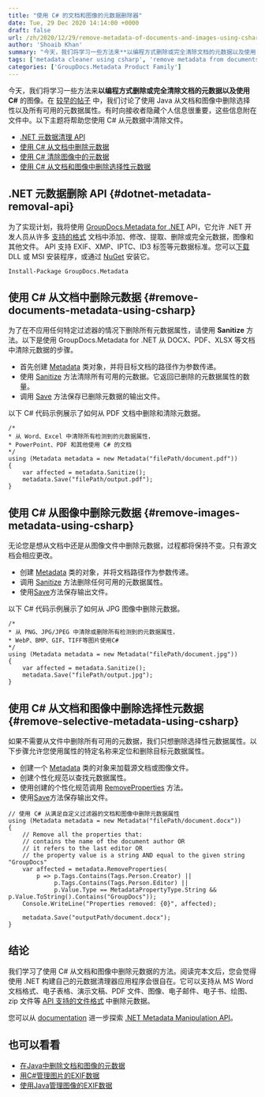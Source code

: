 ```yaml
---
title: "使用 C# 的文档和图像的元数据删除器"
date: Tue, 29 Dec 2020 14:14:00 +0000
draft: false
url: /zh/2020/12/29/remove-metadata-of-documents-and-images-using-csharp/
author: 'Shoaib Khan'
summary: "今天，我们将学习一些方法来**以编程方式删除或完全清除文档的元数据以及使用 C#** 的图像。在 [较早的帖子][1] 中，我们讨论了使用 Java 从文档和图像中删除选择性以及所有可用的元数据属性。有时向接收者隐藏个人信息很重要，这些信息附在文件中。以下主题将帮助您使用 C# 从元数据中清除文件。"
tags: ['metadata cleaner using csharp', 'remove metadata from documents in csharp', 'remove metadata from images in csharp', 'remove metadata using csharp']
categories: ['GroupDocs.Metadata Product Family']
---
```


今天，我们将学习一些方法来**以编程方式删除或完全清除文档的元数据以及使用 C#** 的图像。在 [较早的帖子][2] 中，我们讨论了使用 Java 从文档和图像中删除选择性以及所有可用的元数据属性。有时向接收者隐藏个人信息很重要，这些信息附在文件中。以下主题将帮助您使用 C# 从元数据中清除文件。

* [.NET 元数据清理 API][3]
* [使用 C# 从文档中删除元数据][4]
* [使用 C# 清除图像中的元数据][5]
* [使用 C# 从文档和图像中删除选择性元数据][6]

## .NET 元数据删除 API {#dotnet-metadata-removal-api}

为了实现计划，我将使用 [GroupDocs.Metadata for .NET][7] API，它允许 .NET 开发人员从许多 [支持的格式][8] 文档中添加、修改、提取、删除或完全元数据，图像和其他文件。 API 支持 EXIF、XMP、IPTC、ID3 标签等元数据标准。您可以[下载][9] DLL 或 MSI 安装程序，或通过 [NuGet][10] 安装它。

```
Install-Package GroupDocs.Metadata
```

## 使用 C# 从文档中删除元数据 {#remove-documents-metadata-using-csharp}

为了在不应用任何特定过滤器的情况下删除所有元数据属性，请使用 **Sanitize** 方法。以下是使用 GroupDocs.Metadata for .NET 从 DOCX、PDF、XLSX 等文档中清除元数据的步骤。

* 首先创建 [Metadata][11] 类对象，并将目标文档的路径作为参数传递。
* 使用 [Sanitize][12] 方法清除所有可用的元数据。它返回已删除的元数据属性的数量。
* 调用 [Save][13] 方法保存已删除元数据的输出文件。

以下 C# 代码示例展示了如何从 PDF 文档中删除和清除元数据。

```
/*
* 从 Word、Excel 中清除所有检测到的元数据属性， 
* PowerPoint、PDF 和其他使用 C# 的文档
*/
using (Metadata metadata = new Metadata("filePath/document.pdf"))
{
	var affected = metadata.Sanitize();
	metadata.Save("filePath/output.pdf");
}
```

## 使用 C# 从图像中删除元数据 {#remove-images-metadata-using-csharp}

无论您是想从文档中还是从图像文件中删除元数据，过程都将保持不变。只有源文档会相应更改。

* 创建 [Metadata][14] 类的对象，并将文档路径作为参数传递。
* 调用 [Sanitize][15] 方法删除任何可用的元数据属性。
* 使用[Save][16]方法保存输出文件。

以下 C# 代码示例展示了如何从 JPG 图像中删除元数据。

```
/*
* 从 PNG、JPG/JPEG 中清除或删除所有检测到的元数据属性，
* WebP、BMP、GIF、TIFF等图片使用C#
*/
using (Metadata metadata = new Metadata("filePath/document.jpg"))
{
	var affected = metadata.Sanitize();
	metadata.Save("filePath/output.jpg");
}
```

## 使用 C# 从文档和图像中删除选择性元数据 {#remove-selective-metadata-using-csharp}

如果不需要从文件中删除所有可用的元数据，我们只想删除选择性元数据属性。以下步骤允许您使用属性的特定名称来定位和删除目标元数据属性。

* 创建一个 [Metadata][17] 类的对象来加载源文档或图像文件。
* 创建个性化规范以查找元数据属性。
* 使用创建的个性化规范调用 [RemoveProperties][18] 方法。
* 使用[Save][19]方法保存输出文件。

```
// 使用 C# 从满足自定义过滤器的文档和图像中删除元数据属性
using (Metadata metadata = new Metadata("filePath/document.docx"))
{
	// Remove all the properties that:
	// contains the name of the document author OR
	// it refers to the last editor OR 
	// the property value is a string AND equal to the given string "GroupDocs"
	var affected = metadata.RemoveProperties(
		p => p.Tags.Contains(Tags.Person.Creator) ||
			 p.Tags.Contains(Tags.Person.Editor) ||
			 p.Value.Type == MetadataPropertyType.String && p.Value.ToString().Contains("GroupDocs"));
	Console.WriteLine("Properties removed: {0}", affected);

	metadata.Save("outputPath/document.docx");
}
```

## 结论

我们学习了使用 C# 从文档和图像中删除元数据的方法。阅读完本文后，您会觉得使用 .NET 构建自己的元数据清理器应用程序会很自在。它可以支持从 MS Word 文档格式、电子表格、演示文稿、PDF 文件、图像、电子邮件、电子书、绘图、zip 文件等 [API 支持的文件格式][20] 中删除元数据。

您可以从 [documentation][22] 进一步探索 [.NET Metadata Manipulation API][21]。

## 也可以看看

* [在Java中删除文档和图像的元数据][23]
* [用C#管理图片的EXIF数据][24]
* [使用Java管理图像的EXIF数据][25]







[1]: https://blog.groupdocs.com/2020/12/17/remove-metadata-from-documents-and-images-using-java/
[2]: https://blog.groupdocs.com/2020/12/17/remove-metadata-from-documents-and-images-using-java/
[3]: #dotnet-metadata-removal-api
[4]: #remove-documents-metadata-using-csharp
[5]: #remove-images-metadata-using-csharp
[6]: #remove-selective-metadata-using-csharp
[7]: https://products.groupdocs.com/metadata/net
[8]: https://docs.groupdocs.com/metadata/net/supported-document-formats/
[9]: https://downloads.groupdocs.com/metadata/net
[10]: https://www.nuget.org/packages/groupdocs.metadata
[11]: https://apireference.groupdocs.com/metadata/net/groupdocs.metadata/metadata
[12]: https://apireference.groupdocs.com/metadata/net/groupdocs.metadata/metadata/methods/sanitize
[13]: https://apireference.groupdocs.com/metadata/net/groupdocs.metadata/metadata/methods/save/index
[14]: https://apireference.groupdocs.com/metadata/net/groupdocs.metadata/metadata
[15]: https://apireference.groupdocs.com/metadata/net/groupdocs.metadata/metadata/methods/sanitize
[16]: https://apireference.groupdocs.com/metadata/net/groupdocs.metadata/metadata/methods/save/index
[17]: https://apireference.groupdocs.com/metadata/net/groupdocs.metadata/metadata
[18]: https://apireference.groupdocs.com/metadata/net/groupdocs.metadata/metadata/methods/removeproperties
[19]: https://apireference.groupdocs.com/metadata/net/groupdocs.metadata/metadata/methods/save/index
[20]: https://docs.groupdocs.com/metadata/net/supported-document-formats/
[21]: https://products.groupdocs.com/metadata/net
[22]: https://docs.groupdocs.com/metadata/net/
[23]: https://blog.groupdocs.com/2020/12/17/remove-metadata-from-documents-and-images-using-java/
[24]: https://blog.groupdocs.com/2020/05/13/manage-exif-data-in-csharp-net-for-jpeg-png-tiff-webp-images/
[25]: https://blog.groupdocs.com/2020/05/12/handle-exif-data-of-jpg-png-webp-images-in-java/



